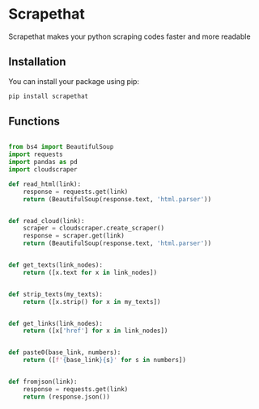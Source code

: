 # Scrapethat

Scrapethat makes your python scraping codes faster and more readable

## Installation

You can install your package using pip:

```bash
pip install scrapethat
```

## Functions

```python

from bs4 import BeautifulSoup
import requests
import pandas as pd
import cloudscraper

def read_html(link):
    response = requests.get(link)
    return (BeautifulSoup(response.text, 'html.parser'))


def read_cloud(link):
    scraper = cloudscraper.create_scraper()
    response = scraper.get(link)
    return (BeautifulSoup(response.text, 'html.parser'))


def get_texts(link_nodes):
    return ([x.text for x in link_nodes])


def strip_texts(my_texts):
    return ([x.strip() for x in my_texts])


def get_links(link_nodes):
    return ([x['href'] for x in link_nodes])


def paste0(base_link, numbers):
    return ([f'{base_link}{s}' for s in numbers])


def fromjson(link):
    response = requests.get(link)
    return (response.json())

```